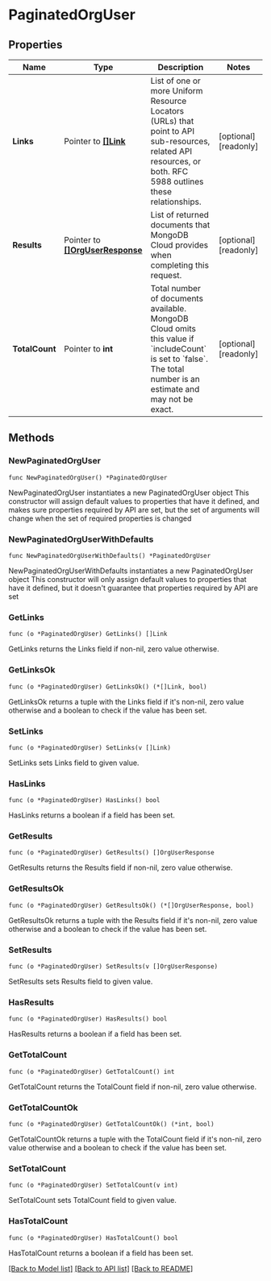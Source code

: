 # PaginatedOrgUser

## Properties

Name | Type | Description | Notes
------------ | ------------- | ------------- | -------------
**Links** | Pointer to [**[]Link**](Link.md) | List of one or more Uniform Resource Locators (URLs) that point to API sub-resources, related API resources, or both. RFC 5988 outlines these relationships. | [optional] [readonly] 
**Results** | Pointer to [**[]OrgUserResponse**](OrgUserResponse.md) | List of returned documents that MongoDB Cloud provides when completing this request. | [optional] [readonly] 
**TotalCount** | Pointer to **int** | Total number of documents available. MongoDB Cloud omits this value if &#x60;includeCount&#x60; is set to &#x60;false&#x60;. The total number is an estimate and may not be exact. | [optional] [readonly] 

## Methods

### NewPaginatedOrgUser

`func NewPaginatedOrgUser() *PaginatedOrgUser`

NewPaginatedOrgUser instantiates a new PaginatedOrgUser object
This constructor will assign default values to properties that have it defined,
and makes sure properties required by API are set, but the set of arguments
will change when the set of required properties is changed

### NewPaginatedOrgUserWithDefaults

`func NewPaginatedOrgUserWithDefaults() *PaginatedOrgUser`

NewPaginatedOrgUserWithDefaults instantiates a new PaginatedOrgUser object
This constructor will only assign default values to properties that have it defined,
but it doesn't guarantee that properties required by API are set

### GetLinks

`func (o *PaginatedOrgUser) GetLinks() []Link`

GetLinks returns the Links field if non-nil, zero value otherwise.

### GetLinksOk

`func (o *PaginatedOrgUser) GetLinksOk() (*[]Link, bool)`

GetLinksOk returns a tuple with the Links field if it's non-nil, zero value otherwise
and a boolean to check if the value has been set.

### SetLinks

`func (o *PaginatedOrgUser) SetLinks(v []Link)`

SetLinks sets Links field to given value.

### HasLinks

`func (o *PaginatedOrgUser) HasLinks() bool`

HasLinks returns a boolean if a field has been set.
### GetResults

`func (o *PaginatedOrgUser) GetResults() []OrgUserResponse`

GetResults returns the Results field if non-nil, zero value otherwise.

### GetResultsOk

`func (o *PaginatedOrgUser) GetResultsOk() (*[]OrgUserResponse, bool)`

GetResultsOk returns a tuple with the Results field if it's non-nil, zero value otherwise
and a boolean to check if the value has been set.

### SetResults

`func (o *PaginatedOrgUser) SetResults(v []OrgUserResponse)`

SetResults sets Results field to given value.

### HasResults

`func (o *PaginatedOrgUser) HasResults() bool`

HasResults returns a boolean if a field has been set.
### GetTotalCount

`func (o *PaginatedOrgUser) GetTotalCount() int`

GetTotalCount returns the TotalCount field if non-nil, zero value otherwise.

### GetTotalCountOk

`func (o *PaginatedOrgUser) GetTotalCountOk() (*int, bool)`

GetTotalCountOk returns a tuple with the TotalCount field if it's non-nil, zero value otherwise
and a boolean to check if the value has been set.

### SetTotalCount

`func (o *PaginatedOrgUser) SetTotalCount(v int)`

SetTotalCount sets TotalCount field to given value.

### HasTotalCount

`func (o *PaginatedOrgUser) HasTotalCount() bool`

HasTotalCount returns a boolean if a field has been set.

[[Back to Model list]](../README.md#documentation-for-models) [[Back to API list]](../README.md#documentation-for-api-endpoints) [[Back to README]](../README.md)


